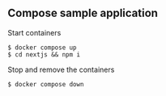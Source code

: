 ## Compose sample application

Start containers
```
$ docker compose up
$ cd nextjs && npm i 
```



Stop and remove the containers
```
$ docker compose down
```
